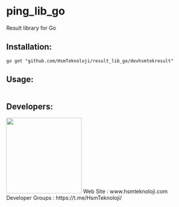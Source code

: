 # ping_lib_go

Result library for Go

## Installation:

```shell
go get "github.com/HsmTeknoloji/result_lib_go/devhsmtekresult"
```

## Usage:

```go

```

## Developers:
<img src="https://github.com/HsmTeknoloji/companyfiles/blob/master/hsmtek-logo.png?raw=true" width="200"/>
Web Site        : www.hsmteknoloji.com <br />
Developer Groups : https://t.me/HsmTeknoloji/ <br />